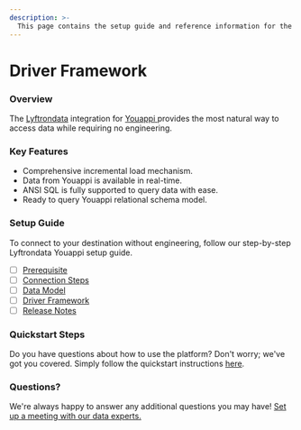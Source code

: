 ```yaml
---
description: >-
  This page contains the setup guide and reference information for the Youappi source connector.
---
```


# Driver Framework

### Overview

The [Lyftrondata](https://www.lyftrondata.com/) integration for [Youappi](https://www.lyftrondata.com/integration/youappi/)[ ](https://www.lyftrondata.com/integration/youappi/)provides the most natural way to access data while requiring no engineering.

### Key Features

* Comprehensive incremental load mechanism.
* Data from Youappi is available in real-time.&#x20;
* ANSI SQL is fully supported to query data with ease.
* Ready to query Youappi relational schema model.

### Setup Guide

To connect to your destination without engineering, follow our step-by-step Lyftrondata Youappi setup guide.

* [ ] [Prerequisite](../../marketing-analytics/youappi/prerequisite.md)
* [ ] [Connection Steps](../../marketing-analytics/youappi/connection-steps.md)
* [ ] [Data Model](../../marketing-analytics/youappi/data-model/)
* [ ] [Driver Framework](../../marketing-analytics/youappi/driver-framework/)
* [ ] [Release Notes](../../marketing-analytics/youappi/release-notes.md)

### Quickstart Steps

Do you have questions about how to use the platform? Don't worry; we've got you covered. Simply follow the quickstart instructions [here](../../../quickstart-steps.md).

### Questions? <a href="#questions" id="questions"></a>

We're always happy to answer any additional questions you may have! [Set up a meeting with our data experts.](https://www.lyftrondata.com/book-a-meeting/)


